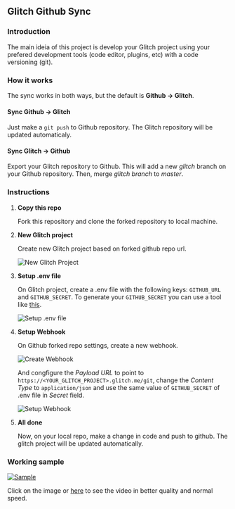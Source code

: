 ## Glitch Github Sync

### Introduction

The main ideia of this project is develop your Glitch project using your prefered development tools (code editor, plugins, etc) with a code versioning (git).

### How it works

The sync works in both ways, but the default is **Github -> Glitch**.

#### Sync Github -> Glitch

Just make a `git push` to Github repository. The Glitch repository will be updated automaticaly.

#### Sync Glitch -> Github

Export your Glitch repository to Github. This will add a new _glitch_ branch on your Github repository. Then, merge _glitch branch_ to _master_.

### Instructions

1. **Copy this repo**
  
    Fork this repository and clone the forked repository to local machine.

1. **New Glitch project**
  
    Create new Glitch project based on forked github repo url.

    ![New Glitch Project](https://i.imgur.com/JnvKxkW.png)

1. **Setup .env file**
  
    On Glitch project, create a .env file with the following keys: `GITHUB_URL` and `GITHUB_SECRET`. To generate your `GITHUB_SECRET` you can use a tool like [this](https://randomkeygen.com/).

    ![Setup .env file](https://i.imgur.com/FHICVo4.png)

1. **Setup Webhook**
  
    On Github forked repo settings, create a new webhook.

    ![Create Webhook](https://i.imgur.com/PfS29SZ.png)

    And congfigure the _Payload URL_ to point to `https://<YOUR_GLITCH_PROJECT>.glitch.me/git`, change the _Content Type_ to `application/json` and use the same value of `GITHUB_SECRET` of .env file in _Secret_ field.

    ![Setup Webhook](https://i.imgur.com/GdWiTvC.png)

1. **All done**
  
    Now, on your local repo, make a change in code and push to github. The glitch project will be updated automatically.

### Working sample

[![Sample](https://i.imgur.com/S8FtqaW.gif)](https://imgur.com/K4vbdnP)

Click on the image or [here](https://imgur.com/K4vbdnP) to see the video in better quality and normal speed.
